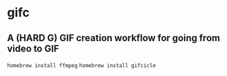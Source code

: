# gifc

## A (HARD G) GIF creation workflow for going from video to GIF
``` homebrew install ffmpeg ```
``` homebrew install gifcicle ```
